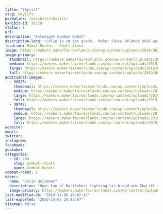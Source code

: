 ```yaml
---
title: "Skylift"
slug: skylift
permalink: /exhibits/skylift/
exhibit-id: 36520
status: 1
url: 
description: "Antweight Combat Robot"
description-long: "Colin is in 1st grade.  Maker Faire Orlando 2018 was his first robot fight and Maker Faire 2019 will be his fifth.  This year there are two more bots on the team in addition to SkyLift.  Rainbow Poison (Rylee) and Cliff Flipper (Adam)."
location: Robot Ruckus - Small Arena
image: https://makers.makerfaireorlando.com/wp-content/uploads/2019/08/127411-1-1024x768.jpg
image-primary:
  thumbnail: https://makers.makerfaireorlando.com/wp-content/uploads/2019/08/127411-1-150x150.jpg
  medium: https://makers.makerfaireorlando.com/wp-content/uploads/2019/08/127411-1-300x225.jpg
  large: https://makers.makerfaireorlando.com/wp-content/uploads/2019/08/127411-1-1024x768.jpg
  full: https://makers.makerfaireorlando.com/wp-content/uploads/2019/08/127411-1.jpg
additional-images:
  - 36525:
    thumbnail: https://makers.makerfaireorlando.com/wp-content/uploads/2019/08/MF2019Pic-1-150x150.jpg
    medium: https://makers.makerfaireorlando.com/wp-content/uploads/2019/08/MF2019Pic-1-207x300.jpg
    large: https://makers.makerfaireorlando.com/wp-content/uploads/2019/08/MF2019Pic-1-707x1024.jpg
    full: https://makers.makerfaireorlando.com/wp-content/uploads/2019/08/MF2019Pic-1.jpg
  - 38747:
    thumbnail: https://makers.makerfaireorlando.com/wp-content/uploads/2019/09/68592293_10158354858084179_6751553933497335808_o-150x150.jpg
    medium: https://makers.makerfaireorlando.com/wp-content/uploads/2019/09/68592293_10158354858084179_6751553933497335808_o-300x200.jpg
    large: https://makers.makerfaireorlando.com/wp-content/uploads/2019/09/68592293_10158354858084179_6751553933497335808_o-1024x683.jpg
    full: https://makers.makerfaireorlando.com/wp-content/uploads/2019/09/68592293_10158354858084179_6751553933497335808_o.jpg
website: 
email: 
twitter: 
instagram: 
facebook: 
youtube: 
categories:
  - id: 284
    slug: combat-robots
    name: Combat Robots
combat-robot: 1
maker:
  name: "Colin Holzemer"
  description: "Huge fan of Battlebots fighting his brand new SkyLift robot in the Antweight division.  "
  image-primary: https://makers.makerfaireorlando.com/wp-content/uploads/2018/11/ColinPic.jpg
last-modified-db: "2019-11-06 18:07:33"
last-exported: "2020-14-07 20:45:07"
sitemap: false
---
```

